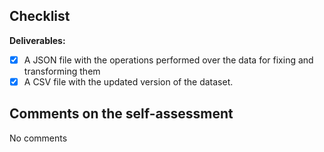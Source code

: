 ## Checklist

**Deliverables:**
- [X] A JSON file with the operations performed over the data for fixing and transforming them
- [X] A CSV file with the updated version of the dataset.

## Comments on the self-assessment
No comments
